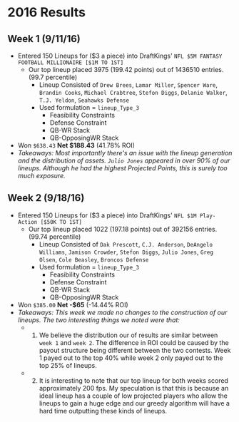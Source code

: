 
# 2016 Results

## Week 1 (9/11/16)
- Entered 150 Lineups for ($3 a piece) into DraftKings' `NFL $5M FANTASY FOOTBALL MILLIONAIRE [$1M TO 1ST]` 
  - Our top lineup placed 3975 (199.42 points) out of 1436510 entries. (99.7 percentile)
    - Lineup Consisted of `Drew Brees`, `Lamar Miller`, `Spencer Ware`, `Brandin Cooks`, `Michael Crabtree`, `Stefon Diggs`, `Delanie Walker`, `T.J. Yeldon`, `Seahawks Defense`
    - Used formulation = `lineup_Type_3`
      - Feasibility Constraints
      - Defense Constraint
      - QB-WR Stack
      - QB-OpposingWR Stack
- Won `$638.43` **Net $188.43** (41.78% ROI) 
- *Takeaways: Most importantly there's an issue with the lineup generation and the distribution of assets. `Julio Jones` appeared in over 90% of our lineups. Although he had the highest Projected Points, this is surely too much exposure.* 

## Week 2 (9/18/16)
- Entered 150 Lineups for ($3 a piece) into DraftKings' `NFL $1M Play-Action [$50K TO 1ST]` 
  - Our top lineup placed 1022 (197.18 points) out of 392156 entries. (99.74 percentile)
    - Lineup Consisted of `Dak Prescott`, `C.J. Anderson`, `DeAngelo Williams`, `Jamison Crowder`, `Stefon Diggs`, `Julio Jones`, `Greg Olsen`, `Cole Beasley`, `Broncos Defense`
    - Used formulation = `lineup_Type_3`
      - Feasibility Constraints
      - Defense Constraint
      - QB-WR Stack
      - QB-OpposingWR Stack
- Won `$385.00` **Net -$65** (-14.44% ROI) 
- *Takeaways: This week we made no changes to the construction of our lineups. The two interesting things we noted were that:* 
  - 1. We believe the distribution our of results are similar between `week 1` and `week 2`. The difference in ROI could be caused by the payout structure being different between the two contests. Week 1 payed out to the top 40% while week 2 only payed out to the top 25% of lineups.
  - 2. It is interesting to note that our top lineup for both weeks scored approximately 200 fps. My speculation is that this is because an ideal lineup has a couple of low projected players who allow the lineups to gain a huge edge and our greedy algorithm will have a hard time outputting these kinds of lineups. 
